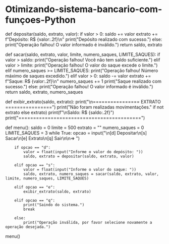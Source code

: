 # Otimizando-sistema-bancario-com-funçoes-Python

def depositar(saldo, extrato, valor):
    if valor > 0:
        saldo += valor
        extrato += f"Depósito: R$ {valor:.2f}\n"
        print("Depósito realizado com sucesso.")
    else:
        print("Operação falhou! O valor informado é inválido.")
    return saldo, extrato
 
def sacar(saldo, extrato, valor, limite, numero_saques, LIMITE_SAQUES):
    if valor > saldo:
        print("Operação falhou! Você não tem saldo suficiente.")
    elif valor > limite:
        print("Operação falhou! O valor do saque excede o limite.")
    elif numero_saques >= LIMITE_SAQUES:
        print("Operação falhou! Número máximo de saques excedido.")
    elif valor > 0:
        saldo -= valor
        extrato += f"Saque: R$ {valor:.2f}\n"
        numero_saques += 1
        print("Saque realizado com sucesso.")
    else:
        print("Operação falhou! O valor informado é inválido.")
    return saldo, extrato, numero_saques
 
def exibir_extrato(saldo, extrato):
    print("\n================ EXTRATO ================")
    print("Não foram realizadas movimentações." if not extrato else extrato)
    print(f"\nSaldo: R$ {saldo:.2f}")
    print("==========================================")
 
def menu():
    saldo = 0
    limite = 500
    extrato = ""
    numero_saques = 0
    LIMITE_SAQUES = 3
    while True:
        opcao = input("\n[d] Depositar\n[s] Sacar\n[e] Extrato\n[q] Sair\n\n=> ")
 
        if opcao == "d":
            valor = float(input("Informe o valor do depósito: "))
            saldo, extrato = depositar(saldo, extrato, valor)
 
        elif opcao == "s":
            valor = float(input("Informe o valor do saque: "))
            saldo, extrato, numero_saques = sacar(saldo, extrato, valor, limite, numero_saques, LIMITE_SAQUES)
 
        elif opcao == "e":
            exibir_extrato(saldo, extrato)
 
        elif opcao == "q":
            print("Saindo do sistema.")
            break
 
        else:
            print("Operação inválida, por favor selecione novamente a operação desejada.")
 
menu()
